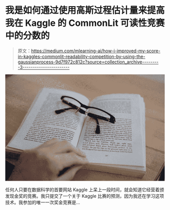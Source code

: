 # 我是如何通过使用高斯过程估计量来提高我在 Kaggle 的 CommonLit 可读性竞赛中的分数的

> 原文：<https://medium.com/mlearning-ai/how-i-improved-my-score-in-kaggles-commonlit-readability-competition-by-using-the-gaussianprocess-9d7f972c812c?source=collection_archive---------3----------------------->

![](img/9f522e9d5009308e8435d7f38adf1050.png)

任何人只要在数据科学的首要网站 Kaggle 上呆上一段时间，就会知道它经营着颁发现金奖的竞赛。我只提交了一个关于 Kaggle 比赛的预测，因为我还在学习这项技术。我参加的唯一一次奖金竞赛是…